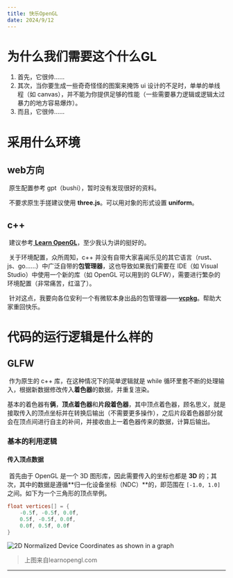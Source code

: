 ```yaml
---
title: 快乐OpenGL
date: 2024/9/12
---
```


# 为什么我们需要这个什么GL

1. 首先，它很帅......
2. 其次，当你要生成一些奇奇怪怪的图案来掩饰 ui 设计的不足时，单单的单线程（如 canvas），并不能为你提供足够的性能（一些需要暴力逻辑或逻辑太过暴力的地方容易爆炸）。
3. 而且，它很帅......

# 采用什么环境

## web方向

​	原生配置参考 gpt（bushi），暂时没有发现很好的资料。

​	不要求原生手搓建议使用 **three.js**。可以用对象的形式设置 **uniform**。

## c++

​	建议参考[ **Learn OpenGL**](https://learnopengl.com/Getting-started/OpenGL)，至少我认为讲的挺好的。

​	关于环境配置，众所周知，c++ 并没有自带大家喜闻乐见的其它语言（rust、js、go......）中广泛自带的**包管理器**，这也导致如果我们需要在 IDE（如 Visual Studio）中使用一个新的库（如 OpenGL 可以用到的 GLFW），需要进行繁杂的环境配置（非常痛苦，红温了）。

​	针对这点，我要向各位安利一个有微软本身出品的包管理器——[**vcpkg**]([github.com](https://github.com/microsoft/vcpkg))。帮助大家重回快乐。

# 代码的运行逻辑是什么样的

## GLFW

​	作为原生的 c++ 库，在这种情况下的简单逻辑就是 while 循环里套不断的处理输入，根据新数据修改传入**着色器**的数据，并重复渲染。

​	基本的着色器有**俩**，**顶点着色器**和**片段着色器**，其中顶点着色器，顾名思义，就是接取传入的顶点坐标并在转换后输出（不需要更多操作），之后片段着色器部分就会在顶点间进行自主的补间，并接收由上一着色器传来的数据，计算后输出。

### 基本的利用逻辑

#### 传入顶点数据

​	首先由于 OpenGL 是一个 3D 图形库，因此需要传入的坐标也都是 **3D** 的；其次，其中的数据是遵循**归一化设备坐标（NDC）**的，即范围在 `[-1.0, 1.0]` 之间。如下为一个三角形的顶点举例。

```glsl
float vertices[] = {
	-0.5f, -0.5f, 0.0f,
	0.5f, -0.5f, 0.0f,
	0.0f, 0.5f, 0.0f
}
```

![2D Normalized Device Coordinates as shown in a graph](https://learnopengl.com/img/getting-started/ndc.png)

> 上图来自learnopengl.com

------

